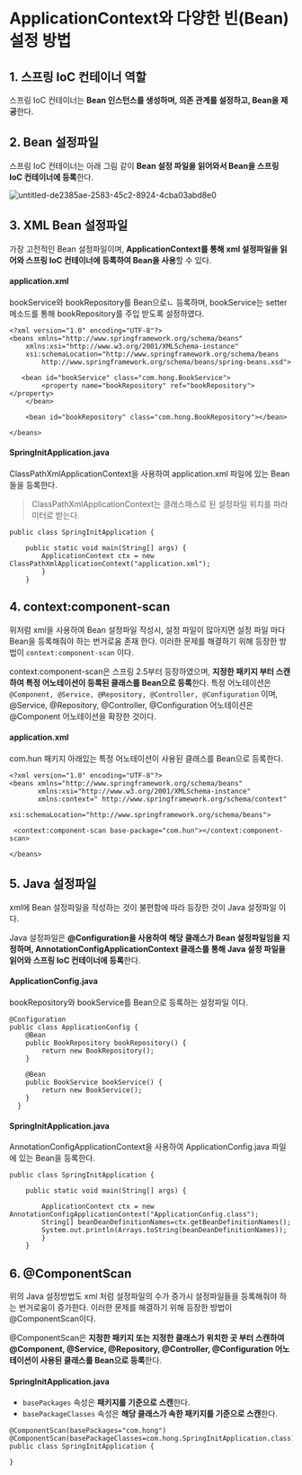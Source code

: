 # ApplicationContext와 다양한 빈(Bean) 설정 방법

## 1. 스프링 IoC 컨테이너 역할

스프링 IoC 컨테이너는 **Bean 인스턴스를 생성하며, 의존 관계를 설정하고, Bean을 제공**한다.

## 2. Bean 설정파일

스프링 IoC 컨테이너는 아래 그림 같이 **Bean 설정 파일을 읽어와서 Bean을 스프링 IoC 컨테이너에 등록**한다.  

![untitled-de2385ae-2583-45c2-8924-4cba03abd8e0](https://user-images.githubusercontent.com/31675104/52952071-d618c700-33c6-11e9-9ba3-6241337c8f06.png)

## 3. XML Bean 설정파일

가장 고전적인 Bean 설정파일이며, **ApplicationContext를 통해 xml 설정파일을 읽어와 스프링 IoC 컨테이너에 등록하여 Bean을 사용**할 수 있다.

#### application.xml
bookService와 bookRepository를 Bean으로ㄴ 등록하며, bookService는 setter 메소드를 통해 bookRepository를 주입 받도록 설정하였다.

```
<?xml version="1.0" encoding="UTF-8"?>
<beans xmlns="http://www.springframework.org/schema/beans"
    xmlns:xsi="http://www.w3.org/2001/XMLSchema-instance"
    xsi:schemaLocation="http://www.springframework.org/schema/beans 
        http://www.springframework.org/schema/beans/spring-beans.xsd">
     
   <bean id="bookService" class="com.hong.BookService">
 		<property name="bookRepository" ref="bookRepository"></property>
 	</bean>
    	
	<bean id="bookRepository" class="com.hong.BookRepository"></bean>
             
</beans>
```

#### SpringInitApplication.java
ClassPathXmlApplicationContext을 사용하여 application.xml 파일에 있는 Bean 들을 등록한다.
> ClassPathXmlApplicationContext는 클래스패스로 된 설정파일 위치를 파라미터로 받는다.

```
public class SpringInitApplication {

	public static void main(String[] args) {
		ApplicationContext ctx = new ClassPathXmlApplicationContext("application.xml");
    	}
    }
```

## 4. context:component-scan

위처럼 xml을 사용하여 Bean 설정파일 작성시, 설정 파일이 많아지면 설정 파일 마다 Bean을 등록해줘야 하는 번거로움 존재 한다. 이러한 문제를 해결하기 위해 등장한 방법이 ``context:component-scan`` 이다.

context:component-scan은 스프링 2.5부터 등장하였으며, **지정한 패키지 부터 스캔하여 특정 어노테이션이 등록된 클래스를 Bean으로 등록**한다. 특정 어노테이션은 ``@Component, @Service, @Repository, @Controller, @Configuration`` 이며,  @Service, @Repository, @Controller, @Configuration 어노테이션은 @Component 어노테이션을 확장한 것이다.

#### application.xml
com.hun 패키지 아래있는 특정 어노테이션이 사용된 클래스를 Bean으로 등록한다.

```
<?xml version="1.0" encoding="UTF-8"?>
<beans xmlns="http://www.springframework.org/schema/beans"
       xmlns:xsi="http://www.w3.org/2001/XMLSchema-instance"
       xmlns:context=" http://www.springframework.org/schema/context"
       xsi:schemaLocation="http://www.springframework.org/schema/beans">
    	
 <context:component-scan base-package="com.hun"></context:component-scan>
    	
</beans>
```

## 5. Java 설정파일

xml에 Bean 설정파일을 작성하는 것이 불편함에 따라 등장한 것이 Java 설정파일 이다. 

Java 설정파일은 **@Configuration을 사용하여 해당 클래스가 Bean 설정파일임을 지정하며, AnnotationConfigApplicationContext 클래스를 통해 Java 설정 파일을 읽어와 스프링 IoC 컨테이너에 등록**한다.

#### ApplicationConfig.java

bookRepository와 bookService를 Bean으로 등록하는 설정파일 이다.

```
@Configuration
public class ApplicationConfig {
    @Bean
    public BookRepository bookRepository() {
    	return new BookRepository();
    }
    	
    @Bean
    public BookService bookService() {
    	return new BookService();
    }
  }
```

#### SpringInitApplication.java
AnnotationConfigApplicationContext을 사용하여 ApplicationConfig.java 파일에 있는 Bean을 등록한다.

```
public class SpringInitApplication {
    
	public static void main(String[] args) {
	
   		ApplicationContext ctx = new AnnotationConfigApplicationContext("ApplicationConfig.class");
    	String[] beanDeanDefinitionNames=ctx.getBeanDefinitionNames();
    	System.out.println(Arrays.toString(beanDeanDefinitionNames));
    	}
    }
```

## 6. @ComponentScan

위의 Java 설정방법도 xml 처럼 설정파일의 수가 증가시 설정파일들을 등록해줘야 하는 번거로움이 증가한다. 이러한 문제를 해결하기 위해 등장한 방법이 @ComponentScan이다.

@ComponentScan은 **지정한 패키지 또는 지정한 클래스가 위치한 곳 부터 스캔하여 @Component, @Service, @Repository, @Controller, @Configuration 어노테이션이 사용된 클래스를 Bean으로 등록**한다.

#### SpringInitApplication.java

* ``basePackages`` 속성은 **패키지를 기준으로 스캔**한다.
* ``basePackageClasses`` 속성은 **해당 클래스가 속한 패키지를 기준으로 스캔**한다.

```
@ComponentScan(basePackages="com.hong")
@ComponentScan(basePackageClasses=com.hong.SpringInitApplication.class)
public class SpringInitApplication {
    
}
```